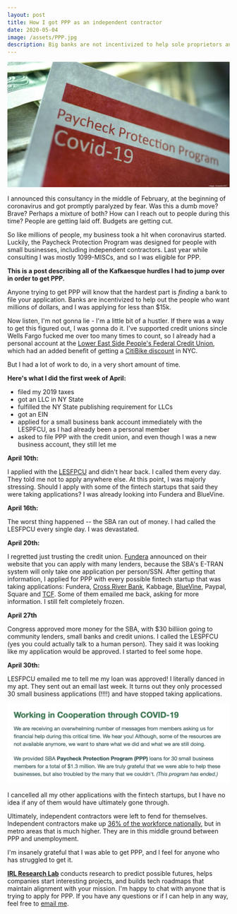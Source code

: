 ```yaml
---
layout: post
title: How I got PPP as an independent contractor
date: 2020-05-04
image: /assets/PPP.jpg
description: Big banks are not incentivized to help sole proprietors and independent contractors
---
```


<img src="/assets/PPP.jpg" alt="PPP" >

I announced this consultancy in the middle of February, at the beginning of coronavirus and got promptly paralyzed by fear. Was this a dumb move? Brave? Perhaps a mixture of both? How can I reach out to people during this time? People are getting laid off. Budgets are getting cut. 

So like millions of people, my business took a hit when coronavirus started. Luckily, the Paycheck Protection Program was designed for people with small businesses, including independent contractors. Last year while consulting I was mostly 1099-MISCs, and so I was eligible for PPP. 

**This is a post describing all of the Kafkaesque hurdles I had to jump over in order to get PPP.**

Anyone trying to get PPP will know that the hardest part is _finding_ a bank to file your application. Banks are incentivized to help out the people who want millions of dollars, and I was applying for less than $15k. 

Now listen, I'm not gonna lie - I'm a little bit of a hustler. If there was a way to get this figured out, I was gonna do it. I've supported credit unions sincle Wells Fargo fucked me over too many times to count, so I already had a personal account at the [Lower East Side People's Federal Credit Union](https://lespeoples.org/), which had an added benefit of getting a [CitiBike discount](https://www.citibikenyc.com/pricing/cdcu) in NYC. 

But I had a lot of work to do, in a very short amount of time. 

**Here's what I did the first week of April:**
- filed my 2019 taxes
- got an LLC in NY State
- fulfilled the NY State publishing requirement for LLCs
- got an EIN
- applied for a small business bank account immediately with the LESPFCU, as I had already been a personal member
- asked to file PPP with the credit union, and even though I was a new business account, they still let me

**April 10th:**

I applied with the [LESFPCU](https://lespeoples.org/) and didn't hear back. I called them every day. They told me not to apply anywhere else. At this point, I was majorly stressing. Should I apply with some of the fintech startups that said they were taking applications? I was already looking into Fundera and BlueVine.


**April 16th:**

The worst thing happened -- the SBA ran out of money. I had called the LESFPCU every single day. I was devastated.


**April 20th:**

I regretted just trusting the credit union. [Fundera](https://www.fundera.com/) announced on their website that you can apply with many lenders, because the SBA's E-TRAN system will only take one application per person/SSN. After getting that information, I applied for PPP with every possible fintech startup that was taking applications: Fundera, [Cross River Bank](https://funderaapply.crossriversba.com/), Kabbage, [BlueVine](https://www.bluevine.com/), Paypal, Square and [TCF](https://www.tcfbank.com/). Some of them emailed me back, asking for more information. I still felt completely frozen.



**April 27th**

Congress approved more money for the SBA, with $30 billiion going to community lenders, small banks and credit unions. I called the LESPFCU (yes you could actually talk to a human person). They said it was looking like my application would be approved. I started to feel some hope.


**April 30th:**

LESFPCU emailed me to tell me my loan was approved! I literally danced in my apt. They sent out an email last week. It turns out they only processed 30 small business applications (!!!!) and have stopped taking applications.


<img src="/assets/lespfcu.png" alt="bank" >


I cancelled all my other applications with the fintech startups, but I have no idea if any of them would have ultimately gone through. 

Ultimately, independent contractors were left to fend for themselves. Independent contractors make up [36% of the workforce nationally](https://www.prnewswire.com/news-releases/new-paychex-data-shows-independent-contractor-growth-outpaces-employee-hiring-in-small-businesses-300775712.html), but in metro areas that is much higher. They are in this middle ground between PPP and unemployment.

I'm insanely grateful that I was able to get PPP, and I feel for anyone who has struggled to get it. 

**[IRL Research Lab](/)** conducts research to predict possible futures, helps companies start interesting projects, and builds tech roadmaps that maintain alignment with your mission. I'm happy to chat with anyone that is trying to apply for PPP. If you have any questions or if I can help in any way, feel free to [email me](mailto:hi@irlresear.ch).


